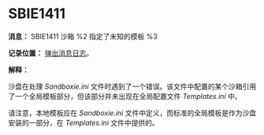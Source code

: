 # SBIE1411

**消息：** SBIE1411 沙箱 %2 指定了未知的模板 %3

**记录位置：** [弹出消息日志](PopupMessageLog.md)。

**解释：**

沙盘在处理 _Sandboxie.ini_ 文件时遇到了一个错误。该文件中配置的某个沙箱引用了一个全局模板部分，但该部分并未出现在全局配置文件 _Templates.ini_ 中。

请注意，本地模板应在 _Sandboxie.ini_ 文件中定义，而标准的全局模板是作为沙盘安装的一部分，在 _Templates.ini_ 文件中提供的。
